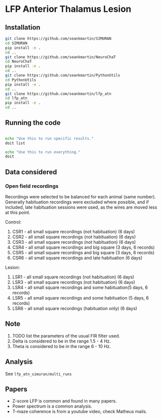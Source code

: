 # LFP Anterior Thalamus Lesion

## Installation

```Bash
git clone https://github.com/seankmartin/SIMURAN
cd SIMURAN
pip install -e .
cd ..
git clone https://github.com/seankmartin/NeuroChaT
cd NeuroChaT
pip install -e .
cd ..
git clone https://github.com/seankmartin/PythonUtils
cd PythonUtils
pip install -e .
cd ..
git clone https://github.com/seankmartin/lfp_atn
cd lfp_atn
pip install -e .
cd ..
```

## Running the code

```bash

echo "Use this to run specific results."
doit list

echo "Use this to run everything."
doit
```

## Data considered

### Open field recordings

Recordings were selected to be balanced for each animal (same number).
Generally habituation recordings were excluded where possible, and if included, late habituation sessions were used, as the wires are moved less at this point.

Control:

1. CSR1 - all small square recordings (not habituation) (6 days)
2. CSR2 - all small square recordings (not habituation) (6 days)
3. CSR3 - all small square recordings (not habituation) (6 days)
4. CSR4 - all small square recordings and big square (3 days, 6 records)
5. CSR5 - all small square recordings and big square (3 days, 6 records)
6. CSR6 - all small square recordings and late habituation (6 days)

Lesion:

1. LSR1 - all small square recordings (not habituation) (6 days)
2. LSR3 - all small square recordings (not habituation) (6 days)
3. LSR4 - all small square recordings and some habituation(5 days, 6 records)
4. LSR5 - all small square recordings and some habituation (5 days, 6 records)
5. LSR6 - all small square recordings (habituation only) (6 days)

## Note

1. TODO list the parameters of the usual FIR filter used.
2. Delta is considered to be in the range 1.5 - 4 Hz.
3. Theta is considered to be in the range 6 - 10 Hz.

## Analysis

See `lfp_atn_simuran/multi_runs`

## Papers

- Z-score LFP is common and found in many papers.
- Power spectrum is a common analysis.
- T-maze coherence is from a youtube video, check Matheus mails.
